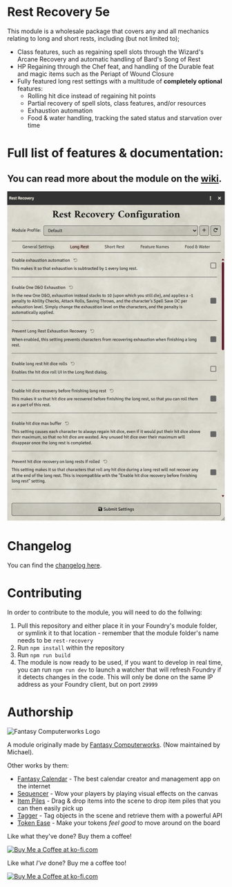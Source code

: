 # Rest Recovery 5e

This module is a wholesale package that covers any and all mechanics relating to long and short rests, including (but not limited to);

* Class features, such as regaining spell slots through the Wizard's Arcane Recovery and automatic handling of Bard's Song of Rest
* HP Regaining through the Chef feat, and handling of the Durable feat and magic items such as the Periapt of Wound Closure
* Fully featured long rest settings with a multitude of **completely optional** features:
  * Rolling hit dice instead of regaining hit points
  * Partial recovery of spell slots, class features, and/or resources
  * Exhaustion automation
  * Food & water handling, tracking the sated status and starvation over time

# Full list of features & documentation:

## You can read more about the module on the [wiki](https://github.com/roth-michael/FoundryVTT-RestRecovery/wiki).

![Image of the Rest Recovery 5e long rest settings](docs/rest-rules.png)


# Changelog

You can find the [changelog here](changelog.md).


# Contributing

In order to contribute to the module, you will need to do the follwing:

1. Pull this repository and either place it in your Foundry's module folder, or symlink it to that location - remember that the module folder's name needs to be `rest-recovery`
2. Run `npm install` within the repository
3. Run `npm run build`
4. The module is now ready to be used, if you want to develop in real time, you can run `npm run dev` to launch a watcher that will refresh Foundry if it detects changes in the code. This will only be done on the same IP address as your Foundry client, but on port `29999`

# Authorship

<img src="https://app.fantasy-calendar.com/resources/computerworks-logo-full.png" alt="Fantasy Computerworks Logo" style="width:250px;"/>

A module originally made by [Fantasy Computerworks](http://fantasycomputer.works/). (Now maintained by Michael).

Other works by them:

- [Fantasy Calendar](https://app.fantasy-calendar.com) - The best calendar creator and management app on the internet
- [Sequencer](https://foundryvtt.com/packages/sequencer) - Wow your players by playing visual effects on the canvas
- [Item Piles](https://foundryvtt.com/packages/item-piles) - Drag & drop items into the scene to drop item piles that you can then easily pick up
- [Tagger](https://foundryvtt.com/packages/tagger) - Tag objects in the scene and retrieve them with a powerful API
- [Token Ease](https://foundryvtt.com/packages/token-ease) - Make your tokens _feel good_ to move around on the board

Like what they've done? Buy them a coffee!

<a href='https://ko-fi.com/H2H2LCCQ' target='_blank'><img height='36' style='border:0px;height:36px;' src='https://cdn.ko-fi.com/cdn/kofi1.png?v=3' border='0' alt='Buy Me a Coffee at ko-fi.com' /></a>

Like what _I've_ done? Buy me a coffee too!

<a href='https://ko-fi.com/T6T8XKCII' target='_blank'><img height='36' style='border:0px;height:36px;' src='https://storage.ko-fi.com/cdn/kofi3.png?v=3' border='0' alt='Buy Me a Coffee at ko-fi.com' /></a>